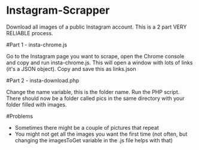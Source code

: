 # Instagram-Scrapper
Download all images of a public Instagram account. This is a 2 part VERY RELIABLE process.

#Part 1 - insta-chrome.js

Go to the Instagram page you want to scrape, open the Chrome console and copy and run insta-chrome.js.
This will open a window with lots of links (it's a JSON object). Copy and save this as links.json

#Part 2 - insta-download.php

Change the name variable, this is the folder name. Run the PHP script. There should now be a folder called pics in the same directory with your folder filled with images.

#Problems

- Sometimes there might be a couple of pictures that repeat
- You might not get all the images you want the first time (not often, but changing the imagesToGet variable in the .js file helps with that)
